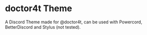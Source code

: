 # doctor4t Theme
A Discord Theme made for @doctor4t, can be used with Powercord, BetterDiscord and Stylus (not tested).
